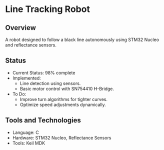 # Line Tracking Robot
## Overview
A robot designed to follow a black line autonomously using STM32 Nucleo and reflectance sensors.

## Status
- Current Status: 98% complete
- Implemented:
  - Line detection using sensors.
  - Basic motor control with SN754410 H-Bridge.
- To Do:
  - Improve turn algorithms for tighter curves.
  - Optimize speed adjustments dynamically.

## Tools and Technologies
- Language: C
- Hardware: STM32 Nucleo, Reflectance Sensors
- Tools: Keil MDK
